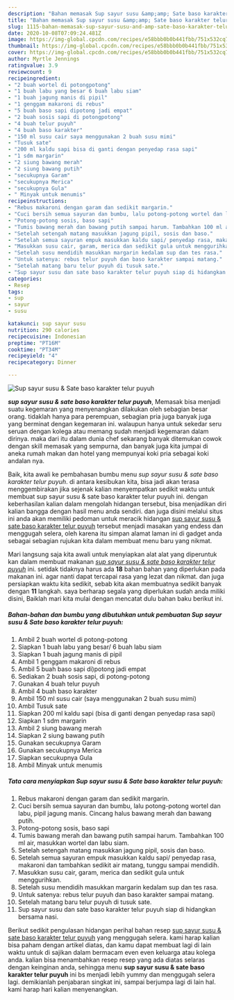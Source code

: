```yaml
---
description: "Bahan memasak Sup sayur susu &amp;amp; Sate baso karakter telur puyuh Lezat"
title: "Bahan memasak Sup sayur susu &amp;amp; Sate baso karakter telur puyuh Lezat"
slug: 1115-bahan-memasak-sup-sayur-susu-and-amp-sate-baso-karakter-telur-puyuh-lezat
date: 2020-10-08T07:09:24.481Z
image: https://img-global.cpcdn.com/recipes/e58bbb0b0b441fbb/751x532cq70/sup-sayur-susu-sate-baso-karakter-telur-puyuh-foto-resep-utama.jpg
thumbnail: https://img-global.cpcdn.com/recipes/e58bbb0b0b441fbb/751x532cq70/sup-sayur-susu-sate-baso-karakter-telur-puyuh-foto-resep-utama.jpg
cover: https://img-global.cpcdn.com/recipes/e58bbb0b0b441fbb/751x532cq70/sup-sayur-susu-sate-baso-karakter-telur-puyuh-foto-resep-utama.jpg
author: Myrtle Jennings
ratingvalue: 3.9
reviewcount: 9
recipeingredient:
- "2 buah wortel di potongpotong"
- "1 buah labu yang besar 6 buah labu siam"
- "1 buah jagung manis di pipil"
- "1 genggam makaroni di rebus"
- "5 buah baso sapi dipotong jadi empat"
- "2 buah sosis sapi di potongpotong"
- "4 buah telur puyuh"
- "4 buah baso karakter"
- "150 ml susu cair saya menggunakan 2 buah susu mimi"
- "Tusuk sate"
- "200 ml kaldu sapi bisa di ganti dengan penyedap rasa sapi"
- "1 sdm margarin"
- "2 siung bawang merah"
- "2 siung bawang putih"
- "secukupnya Garam"
- "secukupnya Merica"
- "secukupnya Gula"
- " Minyak untuk menumis"
recipeinstructions:
- "Rebus makaroni dengan garam dan sedikit margarin."
- "Cuci bersih semua sayuran dan bumbu, lalu potong-potong wortel dan labu, pipil jagung manis. Cincang halus bawang merah dan bawang putih."
- "Potong-potong sosis, baso sapi"
- "Tumis bawang merah dan bawang putih sampai harum. Tambahkan 100 ml air, masukkan wortel dan labu siam."
- "Setelah setengah matang masukkan jagung pipil, sosis dan baso."
- "Setelah semua sayuran empuk masukkan kaldu sapi/ penyedap rasa, makaroni dan tambahkan sedikit air matang, tunggu sampai mendidih."
- "Masukkan susu cair, garam, merica dan sedikit gula untuk menggurihkan."
- "Setelah susu mendidih masukkan margarin kedalam sup dan tes rasa."
- "Untuk satenya: rebus telur puyuh dan baso karakter sampai matang."
- "Setelah matang baru telur puyuh di tusuk sate."
- "Sup sayur susu dan sate baso karakter telur puyuh siap di hidangkan bersama nasi."
categories:
- Resep
tags:
- sup
- sayur
- susu

katakunci: sup sayur susu 
nutrition: 290 calories
recipecuisine: Indonesian
preptime: "PT16M"
cooktime: "PT34M"
recipeyield: "4"
recipecategory: Dinner

---
```



![Sup sayur susu &amp; Sate baso karakter telur puyuh](https://img-global.cpcdn.com/recipes/e58bbb0b0b441fbb/751x532cq70/sup-sayur-susu-sate-baso-karakter-telur-puyuh-foto-resep-utama.jpg)

<b><i>sup sayur susu &amp; sate baso karakter telur puyuh</i></b>, Memasak bisa menjadi suatu kegemaran yang menyenangkan dilakukan oleh sebagian besar orang. tidaklah hanya para perempuan, sebagian pria juga banyak juga yang berminat dengan kegemaran ini. walaupun hanya untuk sekedar seru seruan dengan kolega atau memang sudah menjadi kegemaran dalam dirinya. maka dari itu dalam dunia chef sekarang banyak ditemukan cowok dengan skill memasak yang sempurna, dan banyak juga kita jumpai di aneka rumah makan dan hotel yang mempunyai koki pria sebagai koki andalan nya.



Baik, kita awali ke pembahasan bumbu menu <i>sup sayur susu &amp; sate baso karakter telur puyuh</i>. di antara kesibukan kita, bisa jadi akan terasa menggembirakan jika sejenak kalian menyempatkan sedikit waktu untuk membuat sup sayur susu &amp; sate baso karakter telur puyuh ini. dengan keberhasilan kalian dalam mengolah hidangan tersebut, bisa menjadikan diri kalian bangga dengan hasil menu anda sendiri. dan juga disini melalui situs ini anda akan memiliki pedoman untuk meracik hidangan <u>sup sayur susu &amp; sate baso karakter telur puyuh</u> tersebut menjadi masakan yang endess dan menggugah selera, oleh karena itu simpan alamat laman ini di gadget anda sebagai sebagian rujukan kita dalam membuat menu baru yang nikmat.


Mari langsung saja kita awali untuk menyiapkan alat alat yang diperuntuk kan dalam membuat makanan <u><i>sup sayur susu &amp; sate baso karakter telur puyuh</i></u> ini. setidak tidaknya harus ada <b>18</b> bahan bahan yang diperlukan pada makanan ini. agar nanti dapat tercapai rasa yang lezat dan nikmat. dan juga persiapkan waktu kita sedikit, sebab kita akan membuatnya sedikit banyak dengan <b>11</b> langkah. saya berharap segala yang diperlukan sudah anda miliki disini, Baiklah mari kita mulai dengan mencatat dulu bahan baku berikut ini.

<!--inarticleads1-->

##### Bahan-bahan dan bumbu yang dibutuhkan untuk pembuatan Sup sayur susu &amp; Sate baso karakter telur puyuh:

1. Ambil 2 buah wortel di potong-potong
1. Siapkan 1 buah labu yang besar/ 6 buah labu siam
1. Siapkan 1 buah jagung manis di pipil
1. Ambil 1 genggam makaroni di rebus
1. Ambil 5 buah baso sapi di)potong jadi empat
1. Sediakan 2 buah sosis sapi, di potong-potong
1. Gunakan 4 buah telur puyuh
1. Ambil 4 buah baso karakter
1. Ambil 150 ml susu cair (saya menggunakan 2 buah susu mimi)
1. Ambil Tusuk sate
1. Siapkan 200 ml kaldu sapi (bisa di ganti dengan penyedap rasa sapi)
1. Siapkan 1 sdm margarin
1. Ambil 2 siung bawang merah
1. Siapkan 2 siung bawang putih
1. Gunakan secukupnya Garam
1. Gunakan secukupnya Merica
1. Siapkan secukupnya Gula
1. Ambil  Minyak untuk menumis




<!--inarticleads2-->

##### Tata cara menyiapkan Sup sayur susu &amp; Sate baso karakter telur puyuh:

1. Rebus makaroni dengan garam dan sedikit margarin.
1. Cuci bersih semua sayuran dan bumbu, lalu potong-potong wortel dan labu, pipil jagung manis. Cincang halus bawang merah dan bawang putih.
1. Potong-potong sosis, baso sapi
1. Tumis bawang merah dan bawang putih sampai harum. Tambahkan 100 ml air, masukkan wortel dan labu siam.
1. Setelah setengah matang masukkan jagung pipil, sosis dan baso.
1. Setelah semua sayuran empuk masukkan kaldu sapi/ penyedap rasa, makaroni dan tambahkan sedikit air matang, tunggu sampai mendidih.
1. Masukkan susu cair, garam, merica dan sedikit gula untuk menggurihkan.
1. Setelah susu mendidih masukkan margarin kedalam sup dan tes rasa.
1. Untuk satenya: rebus telur puyuh dan baso karakter sampai matang.
1. Setelah matang baru telur puyuh di tusuk sate.
1. Sup sayur susu dan sate baso karakter telur puyuh siap di hidangkan bersama nasi.




Berikut sedikit pengulasan hidangan perihal bahan resep <u>sup sayur susu &amp; sate baso karakter telur puyuh</u> yang menggugah selera. kami harap kalian bisa paham dengan artikel diatas, dan kamu dapat membuat lagi di lain waktu untuk di sajikan dalam bermacam even even keluarga atau kolega anda. kalian bisa menambahkan resep resep yang ada diatas selaras dengan keinginan anda, sehingga menu <b>sup sayur susu &amp; sate baso karakter telur puyuh</b> ini bs menjadi lebih yummy dan menggugah selera lagi. demikianlah penjabaran singkat ini, sampai berjumpa lagi di lain hal. kami harap hari kalian menyenangkan.
